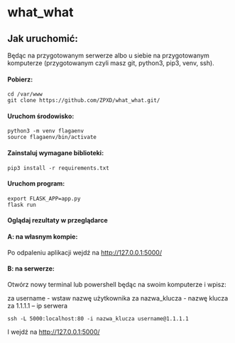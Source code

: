 # what_what


## Jak uruchomić:

Będąc na przygotowanym serwerze albo u siebie na przygotowanym komputerze (przygotowanym czyli masz git, python3, pip3, venv, ssh).

#### Pobierz:

```
cd /var/www
git clone https://github.com/ZPXD/what_what.git/
```

#### Uruchom środowisko:

```
python3 -m venv flagaenv
source flagaenv/bin/activate
```

#### Zainstaluj wymagane biblioteki:
```
pip3 install -r requirements.txt
```

#### Uruchom program:

```
export FLASK_APP=app.py
flask run
```

#### Oglądaj rezultaty w przeglądarce

#### A: na własnym kompie:

Po odpaleniu aplikacji wejdź na http://127.0.0.1:5000/

#### B: na serwerze:

Otwórz nowy terminal lub powershell będąc na swoim komputerze i wpisz:

za username -  wstaw nazwę użytkownika
za nazwa_klucza - nazwę klucza
za 1.1.1.1 – ip serwera
```
ssh -L 5000:localhost:80 -i nazwa_klucza username@1.1.1.1
```

I wejdź na http://127.0.0.1:5000/
